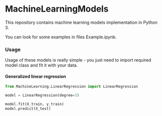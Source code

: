 # MachineLearningModels

This repository contains machine learning models implementation in Python 3.

You can look for some examples in files Example<model>.ipynb.

### Usage

Usage of these models is really simple - you just need to import required model class and fit it with your data.

#### Generalized linear regression
```python
from MachineLearning.LinearRegression import LinearRegression

model = LinearRegression(degree=3)

model.fit(X_train, y_train)
model.predict(X_test)
```
